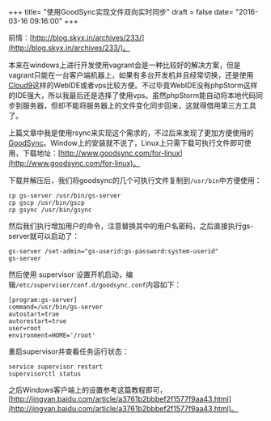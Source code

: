 +++
title= "使用GoodSync实现文件双向实时同步"
draft = false
date= "2016-03-16 09:16:00"
+++

前情：[http://blog.skyx.in/archives/233/](http://blog.skyx.in/archives/233/)。

本来在windows上进行开发使用vagrant会是一种比较好的解决方案，但是vagrant只能在一台客户端机器上，如果有多台开发机并且经常切换，还是使用[Cloud9](https://c9.io/)这样的WebIDE或者vps比较方便。不过毕竟WebIDE没有phpStorm这样的IDE强大，所以我最后还是选择了使用vps。虽然phpStorm能自动将本地代码同步到服务器，但却不能将服务器上的文件变化同步回来，这就得借用第三方工具了。

上篇文章中我是使用rsync来实现这个需求的，不过后来发现了更加方便使用的[GoodSync](http://www.goodsync.com/)。Window上的安装就不说了，Linux上只需下载可执行文件即可使用，下载地址：[http://www.goodsync.com/for-linux](http://www.goodsync.com/for-linux)。

下载并解压后，我们将goodsync的几个可执行文件复制到`/usr/bin`中方便使用：

```shell
cp gs-server /usr/bin/gs-server
cp gscp /usr/bin/gscp
cp gsync /usr/bin/gsync
```

然后我们执行增加用户的命令，注意替换其中的用户名密码，之后直接执行gs-server就可以启动了：

```shell
gs-server /set-admin="gs-userid:gs-password:system-userid"
gs-server
```

然后使用 supervisor 设置开机启动，编辑`/etc/supervisor/conf.d/goodsync.conf`内容如下：

```shell
[program:gs-server]
command=/usr/bin/gs-server
autostart=true
autorestart=true
user=root
environment=HOME='/root'
```

重启supervisor并查看任务运行状态：

```shell
service supervisor restart
supervisorctl status
```

之后Windows客户端上的设置参考这篇教程即可，[http://jingyan.baidu.com/article/a3761b2bbbef2f1577f9aa43.html](http://jingyan.baidu.com/article/a3761b2bbbef2f1577f9aa43.html)。




